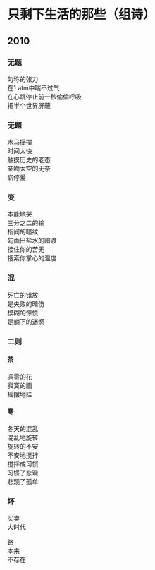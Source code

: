 # 只剩下生活的那些（组诗）

## 2010

### 无题

匀称的张力  
在1 atm中喘不过气  
在心跳停止前一秒偷偷呼吸  
把半个世界屏蔽

### 无题

木马摇摆  
时间太快  
触摸历史的老态  
亲吻太空的无奈  
崭停爱

### 变

本能地哭  
三分之二的输  
指间的暗纹  
勾画出盐水的暗渡  
接住你的苦无  
搜索你掌心的温度

### 混

死亡的错放  
是失败的暗伤  
模糊的惊慌  
是躺下的迷惘

### 二则

#### 茶

凋零的花  
寂寞的画  
摇摆地挂

#### 寒

冬天的混乱  
混乱地旋转  
旋转的不安  
不安地搅拌  
搅拌成习惯  
习惯了悲观  
悲观了孤单

### 坏

买卖  
大时代

路  
本来  
不存在


